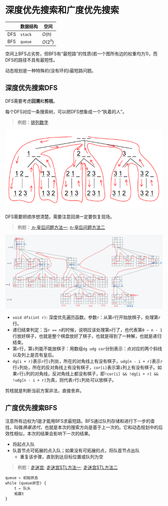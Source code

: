 # 深度优先搜索和广度优先搜索

|     | 数据结构 | 空间   |
|-----|----------|--------|
| DFS | `stack`   | $O(h)$   |
| BFS | `queue`    | $O(2^h)$ |

空间上BFS占劣势，但BFS有“最短路”的性质(若一个图所有边的权重均为1)，而DFS的路径不具有最短性。

动态规划是一种特殊的(没有环的)最短路问题。

## 深度优先搜索DFS

DFS需要考虑**回溯**和**剪枝**。

每个DFS对应一条搜索树，可以把DFS想象成一个“执着的人”。

> 例题：[排列数字](./permutations.cpp)

![全排列(以3为例)](../../images/DFS_Permutation3.png)

DFS需要把顺序想清楚。需要注意回溯一定要恢复现场。

> 例题：[ n-皇后问题方法一](./n_queens.cpp); [ n-皇后问题方法二](./n_queens.cpp)

![n皇后问题](../../images/n-queens.png)

- `void dfs(int r)`: 深度优先遍历函数。参数`r`：从第`r`行开始放棋子，处理第`r`行。
- 递归结束判定：当`r == n`的时候，说明应该处理第`n`行了，也代表第`0 ~ n - 1`行放好棋子，也就是整个棋盘放好了棋子，也就是得到了一种解，也就是递归结束。
- 第`r`行，第`i`列能不能放棋子：用数组`dg udg cor`分别表示：点对应的两个斜线以及列上是否有皇后。
- `dg[i + r]`表示`r`行`i`列处，所在的对角线上有没有棋子，`udg[n - i + r]`表示`r`行`i`列处，所在的反对角线上有没有棋子，`cor[i]`表示第`i`列上有没有棋子。如果`r`行`i`列的对角线，反对角线上都没有棋子，即`!cor[i] && !dg[i + r] && !udg[n - i + r]`为真，则代表`r`行`i`列处可以放棋子。

剪枝就是判断当前方案非法，直接舍弃。

## 广度优先搜索BFS

注意所有边权为1是才能用BFS求最短路。BFS通过队列存储和进行下一步的查找，叫做*换基迭代*，也就是本次的搜索方向是基于上一次的。它和动态规划中的后效性相似，本次的结果会影响下一次的结果。

- 将起点入队
- 队首节点可拓展的点入队；如果没有可拓展的点，将队首节点出队
  - 重复该步骤，直到到达目标位置或队列为空

> 例题：[走迷宫](./walk_maze.cpp); [走迷宫STL方法一](./walk_maze_STL.cpp); [走迷宫STL方法二](./walk_maze_STL_2.cpp)

```
queue ← 初始状态
while (queue非空) {
    t ← 队头
    拓展t
}
```
